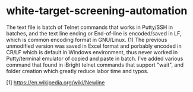 # white-target-screening-automation
The text file is batch of Telnet commands that works in Putty/SSH in batches, and the text line ending or End-of-line is encoded/saved in LF, which is common encoding format in GNU/Linux. (1)
The previous unmodified version was saved in Excel format and porbably encoded in CR/LF which is default in Windows environment, thus never worked in Putty/terminal emulator of copied and paste in batch.
I've added various command that found in iBright telnet commands that support "wait", and folder creation which greatly reduce labor time and typos.

[1] https://en.wikipedia.org/wiki/Newline
